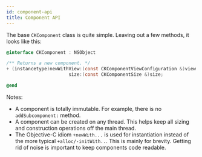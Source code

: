 ```yaml
---
id: component-api
title: Component API
---
```


The base `CKComponent` class is quite simple. Leaving out a few methods, it looks like this:

```objectivec highlight
@interface CKComponent : NSObject

/** Returns a new component. */
+ (instancetype)newWithView:(const CKComponentViewConfiguration &)view
                       size:(const CKComponentSize &)size;

@end
```

Notes:

- A component is totally immutable. For example, there is no `addSubcomponent:` method.
- A component can be created on any thread. This helps keep all sizing and construction operations off the main thread.
- The Objective-C idiom `+newWith...` is used for instantiation instead of the more typical `+alloc/-initWith..`. This is mainly for brevity. Getting rid of noise is important to keep components code readable.
